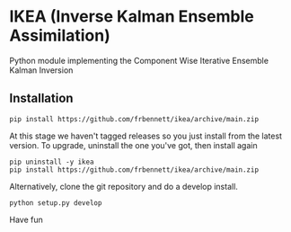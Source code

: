 # IKEA (Inverse Kalman Ensemble Assimilation)
Python module implementing the Component Wise Iterative Ensemble Kalman Inversion

## Installation

```
pip install https://github.com/frbennett/ikea/archive/main.zip
```

At this stage we haven't tagged releases so you just install from the latest version.
To upgrade, uninstall the one you've got, then install again

```
pip uninstall -y ikea
pip install https://github.com/frbennett/ikea/archive/main.zip 
```

Alternatively, clone the git repository and do a develop install.

```
python setup.py develop
```
Have fun

